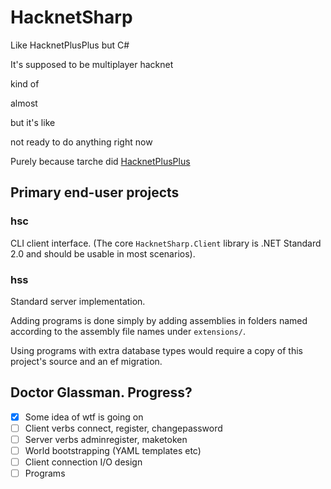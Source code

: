 # HacknetSharp
 Like HacknetPlusPlus but C#

It's supposed to be multiplayer hacknet

kind of

almost

but it's like

not ready to do anything right now

Purely because tarche did [HacknetPlusPlus](https://github.com/The-Council-of-Wills/HacknetPlusPlus)

## Primary end-user projects

### hsc

CLI client interface. (The core `HacknetSharp.Client` library is
.NET Standard 2.0 and should be usable in most scenarios).

### hss

Standard server implementation.

Adding programs is done simply by adding assemblies in folders named 
according to the assembly file names under `extensions/`.

Using programs with extra database types would require a copy of this 
project's source and an ef migration.

## Doctor Glassman. Progress?

- [x] Some idea of wtf is going on
- [ ] Client verbs connect, register, changepassword
- [ ] Server verbs adminregister, maketoken
- [ ] World bootstrapping (YAML templates etc)
- [ ] Client connection I/O design
- [ ] Programs